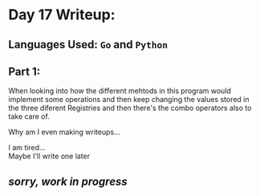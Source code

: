 # Day 17 Writeup:
## Languages Used: `Go` and `Python`
## Part 1:
When looking into how the different mehtods in this program would implement some operations and then keep changing the values stored in the three diferent Registries and then there's the combo operators also to take care of.

Why am I even making writeups...

I am tired...<br>
Maybe I'll write one later

## <i> sorry, work in progress</i>